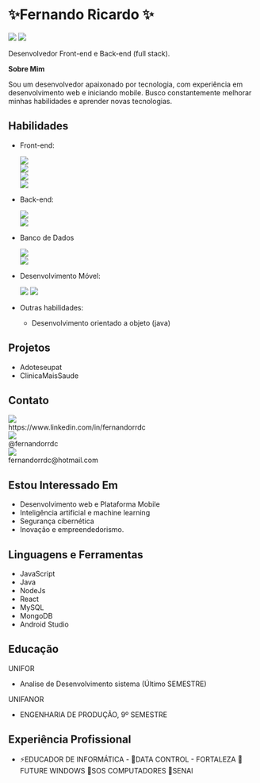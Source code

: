 
<H1>✨Fernando Ricardo ✨</H1>
<div>
	<img src=https://github-readme-stats-git-masterrstaa-rickstaa.vercel.app/api?username=fernandorrdc&theme=radical>
 	<img src=https://github-profile-summary-cards.vercel.app/api/cards/profile-details?username=fernandorrdc&theme=radical>
	
</div>	


Desenvolvedor Front-end e Back-end (full stack).

<b>Sobre Mim</b>

Sou um desenvolvedor apaixonado por tecnologia, com experiência em desenvolvimento web e iniciando mobile. Busco constantemente melhorar minhas habilidades e aprender novas tecnologias.

<H2>Habilidades</H2>

- Front-end:
	
 	 <div>
		<img src=https://img.shields.io/badge/React-20232A?style=for-the-badge&logo=react&logoColor=61DAFB><br>
		<img src=https://img.shields.io/badge/HTML5-E34F26 ?style=for-the-badge&logo=html5&logoColor=white><br>
	 	<img src=https://img.shields.io/badge/CSS3-1572B6?style=for-the-badge&logo=css3&logoColor=white><br>
		<img src=https://img.shields.io/badge/JavaScript-323330?style=for-the-badge&logo=javascript&logoColor=F7DF1E>
	 </div>
	
- Back-end:
  	<div>
		<img src=https://img.shields.io/badge/PHP-777BB4?style=for-the-badge&logo=php&logoColor=white><br>
		<img src=https://img.shields.io/badge/Node.js-43853D?style=for-the-badge&logo=node.js&logoColor=white><br>
	</div>
	
 - Banco de Dados
	<div>
		<img src=https://img.shields.io/badge/MySQL-005C84?style=for-the-badge&logo=mysql&logoColor=white ><br>
		<img src=https://img.shields.io/badge/MongoDB-4EA94B?style=for-the-badge&logo=mongodb&logoColor=white ><br>
	</div>
	
- Desenvolvimento Móvel:
  	<div>
		<img src=https://img.shields.io/badge/Java-ED8B00?style=for-the-badge&logo=openjdk&logoColor=white>
		<img src=https://img.shields.io/badge/Android_Studio-3DDC84?style=for-the-badge&logo=android-studio&logoColor=white ><br>
	</div>
  	 
- Outras habilidades:
	- Desenvolvimento orientado a objeto (java)
  

<H2>Projetos</H2>

- Adoteseupat
- ClinicaMaisSaude


<H2>Contato </H2>
<div>
	<img src=https://img.shields.io/badge/LinkedIn-0077B5?style=for-the-badge&logo=linkedin&logoColor=white>
		<br>https://www.linkedin.com/in/fernandorrdc
</div>
<div>
	<img src=https://img.shields.io/badge/Instagram-E4405F?style=for-the-badge&logo=instagram&logoColor=white>
		<br> @fernandorrdc
</div>
<div>
	<img src=https://img.shields.io/badge/Microsoft_Outlook-0078D4?style=for-the-badge&logo=microsoft-outlook&logoColor=white>
		<br>fernandorrdc@hotmail.com
</div>

<H2>Estou Interessado Em </H2>

- Desenvolvimento web e Plataforma Mobile
- Inteligência artificial e machine learning
- Segurança cibernética
- Inovação e empreendedorismo.

<H2>Linguagens e Ferramentas</H2>

- JavaScript
- Java
- NodeJs
- React
- MySQL
- MongoDB
- Android Studio

<H2>Educação</H2>

  UNIFOR
- Analise de Desenvolvimento sistema (Último SEMESTRE) <br>

UNIFANOR
- ENGENHARIA DE PRODUÇÃO, 9º SEMESTRE 
 

<H2>Experiência Profissional</H2>

- ⚡EDUCADOR DE INFORMÁTICA - 
	  👯DATA CONTROL - FORTALEZA
	  👯FUTURE WINDOWS
	  👯SOS COMPUTADORES 
	  👯SENAI




